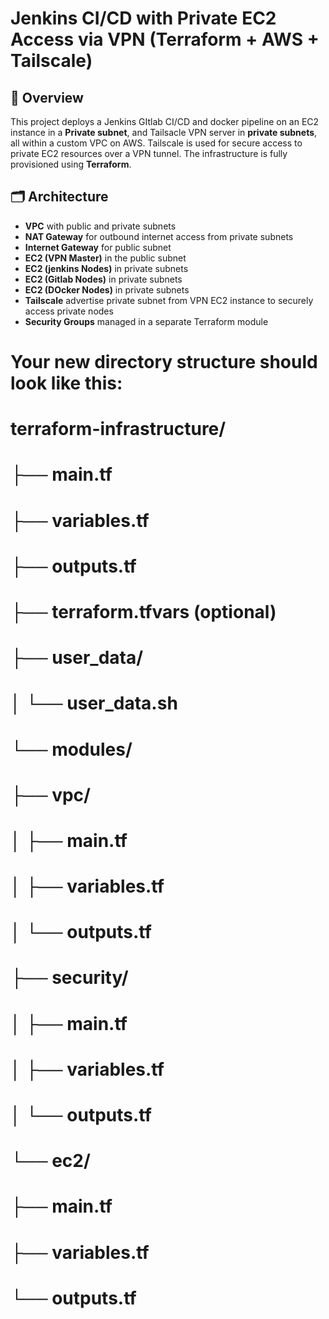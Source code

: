 # Jenkins CI/CD with Private EC2 Access via VPN (Terraform + AWS + Tailscale)

## 📌 Overview

This project deploys a Jenkins GItlab CI/CD and docker pipeline on an EC2 instance in a **Private subnet**, and Tailsacle VPN server in **private subnets**, all within a custom VPC on AWS. Tailscale is used for secure access to private EC2 resources over a VPN tunnel. The infrastructure is fully provisioned using **Terraform**.


## 🗂️ Architecture

- **VPC** with public and private subnets
- **NAT Gateway** for outbound internet access from private subnets
- **Internet Gateway** for public subnet
- **EC2 (VPN Master)** in the public subnet
- **EC2 (jenkins Nodes)** in private subnets
- **EC2 (Gitlab Nodes)** in private subnets
- **EC2 (DOcker Nodes)** in private subnets 
- **Tailscale** advertise private subnet from VPN EC2 instance to securely access private nodes
- **Security Groups** managed in a separate Terraform module


# Your new directory structure should look like this:
#
# terraform-infrastructure/
# ├── main.tf
# ├── variables.tf
# ├── outputs.tf
# ├── terraform.tfvars (optional)
# ├── user_data/
# │   └── user_data.sh
# └── modules/
#     ├── vpc/
#     │   ├── main.tf
#     │   ├── variables.tf
#     │   └── outputs.tf
#     ├── security/
#     │   ├── main.tf
#     │   ├── variables.tf
#     │   └── outputs.tf
#     └── ec2/
#         ├── main.tf
#         ├── variables.tf
#         └── outputs.tf
